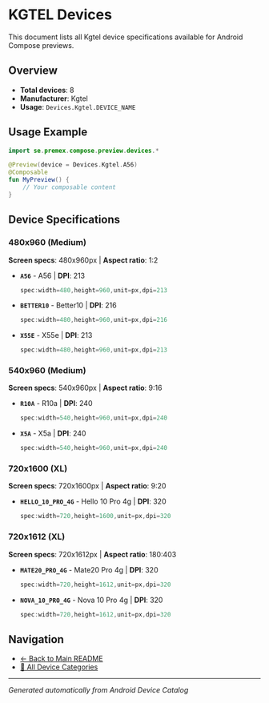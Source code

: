 # KGTEL Devices

This document lists all Kgtel device specifications available for Android Compose previews.

## Overview

- **Total devices**: 8
- **Manufacturer**: Kgtel
- **Usage**: `Devices.Kgtel.DEVICE_NAME`

## Usage Example

```kotlin
import se.premex.compose.preview.devices.*

@Preview(device = Devices.Kgtel.A56)
@Composable
fun MyPreview() {
    // Your composable content
}
```

## Device Specifications

### 480x960 (Medium)

**Screen specs**: 480x960px | **Aspect ratio**: 1:2

- **`A56`** - A56 | **DPI**: 213
  ```kotlin
  spec:width=480,height=960,unit=px,dpi=213
  ```

- **`BETTER10`** - Better10 | **DPI**: 216
  ```kotlin
  spec:width=480,height=960,unit=px,dpi=216
  ```

- **`X55E`** - X55e | **DPI**: 213
  ```kotlin
  spec:width=480,height=960,unit=px,dpi=213
  ```

### 540x960 (Medium)

**Screen specs**: 540x960px | **Aspect ratio**: 9:16

- **`R10A`** - R10a | **DPI**: 240
  ```kotlin
  spec:width=540,height=960,unit=px,dpi=240
  ```

- **`X5A`** - X5a | **DPI**: 240
  ```kotlin
  spec:width=540,height=960,unit=px,dpi=240
  ```

### 720x1600 (XL)

**Screen specs**: 720x1600px | **Aspect ratio**: 9:20

- **`HELLO_10_PRO_4G`** - Hello 10 Pro 4g | **DPI**: 320
  ```kotlin
  spec:width=720,height=1600,unit=px,dpi=320
  ```

### 720x1612 (XL)

**Screen specs**: 720x1612px | **Aspect ratio**: 180:403

- **`MATE20_PRO_4G`** - Mate20 Pro 4g | **DPI**: 320
  ```kotlin
  spec:width=720,height=1612,unit=px,dpi=320
  ```

- **`NOVA_10_PRO_4G`** - Nova 10 Pro 4g | **DPI**: 320
  ```kotlin
  spec:width=720,height=1612,unit=px,dpi=320
  ```

## Navigation

- [← Back to Main README](../../README.md)
- [📱 All Device Categories](../README.md)

---
*Generated automatically from Android Device Catalog*
